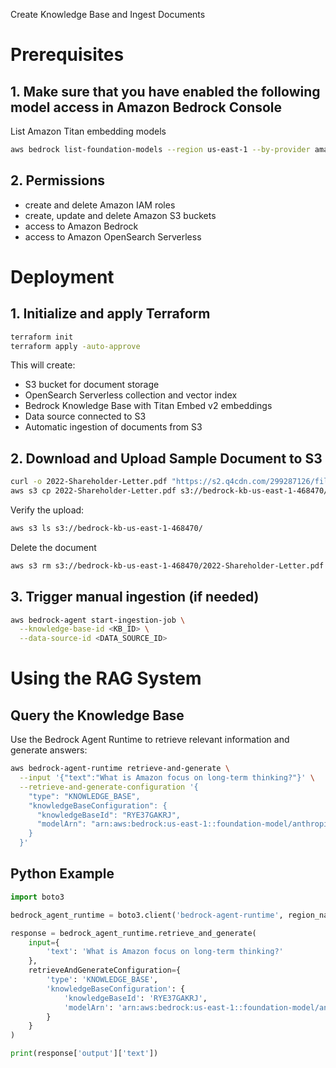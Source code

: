 Create Knowledge Base and Ingest Documents


# Prerequisites

## 1. Make sure that you have enabled the following model access in Amazon Bedrock Console

List Amazon Titan embedding models

```bash
aws bedrock list-foundation-models --region us-east-1 --by-provider amazon --query "modelSummaries[?contains(modelId, 'titan-embed')].{ModelId:modelId, ModelName:modelName}" --output table
```

## 2. Permissions
* create and delete Amazon IAM roles
* create, update and delete Amazon S3 buckets
* access to Amazon Bedrock
* access to Amazon OpenSearch Serverless

# Deployment

## 1. Initialize and apply Terraform

```bash
terraform init
terraform apply -auto-approve
```

This will create:
- S3 bucket for document storage
- OpenSearch Serverless collection and vector index
- Bedrock Knowledge Base with Titan Embed v2 embeddings
- Data source connected to S3
- Automatic ingestion of documents from S3

## 2. Download and Upload Sample Document to S3

```bash
curl -o 2022-Shareholder-Letter.pdf "https://s2.q4cdn.com/299287126/files/doc_financials/2023/ar/2022-Shareholder-Letter.pdf"
aws s3 cp 2022-Shareholder-Letter.pdf s3://bedrock-kb-us-east-1-468470/2022-Shareholder-Letter.pdf
```

Verify the upload:
```bash
aws s3 ls s3://bedrock-kb-us-east-1-468470/
```

Delete the document
```bash
aws s3 rm s3://bedrock-kb-us-east-1-468470/2022-Shareholder-Letter.pdf
```

## 3. Trigger manual ingestion (if needed)

```bash
aws bedrock-agent start-ingestion-job \
  --knowledge-base-id <KB_ID> \
  --data-source-id <DATA_SOURCE_ID>
```

# Using the RAG System

## Query the Knowledge Base

Use the Bedrock Agent Runtime to retrieve relevant information and generate answers:

```bash
aws bedrock-agent-runtime retrieve-and-generate \
  --input '{"text":"What is Amazon focus on long-term thinking?"}' \
  --retrieve-and-generate-configuration '{
    "type": "KNOWLEDGE_BASE",
    "knowledgeBaseConfiguration": {
      "knowledgeBaseId": "RYE37GAKRJ",
      "modelArn": "arn:aws:bedrock:us-east-1::foundation-model/anthropic.claude-sonnet-4-5-20250929-v1:0"
    }
  }'
```

## Python Example

```python
import boto3

bedrock_agent_runtime = boto3.client('bedrock-agent-runtime', region_name='us-east-1')

response = bedrock_agent_runtime.retrieve_and_generate(
    input={
        'text': 'What is Amazon focus on long-term thinking?'
    },
    retrieveAndGenerateConfiguration={
        'type': 'KNOWLEDGE_BASE',
        'knowledgeBaseConfiguration': {
            'knowledgeBaseId': 'RYE37GAKRJ',
            'modelArn': 'arn:aws:bedrock:us-east-1::foundation-model/anthropic.claude-sonnet-4-5-20250929-v1:0'
        }
    }
)

print(response['output']['text'])
```



